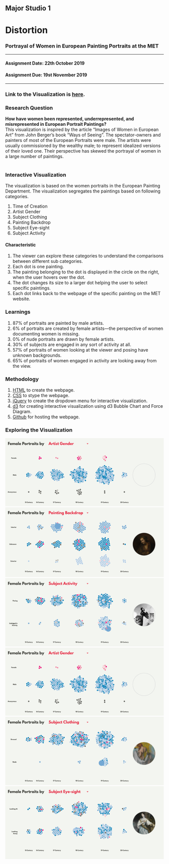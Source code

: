 ## Major Studio 1
# Distortion
### Portrayal of Women in European Painting Portraits at the MET
---------------------------------------------------
#### Assignment Date: 22th October 2019<br/>
#### Assignment Due: 19st November 2019 <br/>
-----------------------------------------------------

### Link to the Visualization is [here](https://salonieshah.github.io/Major-Studio-1/3.Interactive/). </br>
### Research Question </br>
<b> How have women been represented, underrepresented, and misrepresented in European Portrait Paintings? </b> </br>
This visualization is inspired by the article “Images of Women in European Art” from John Berger’s book “Ways of Seeing”. The spectator-owners and painters of most of the European Portraits were male. The artists were usually commissioned by the wealthy male; to represent idealized versions of their loved one. Their perspective has skewed the portrayal of women in a large number of paintings. </br> </br>

### Interactive Visualization </br>
The visualization is based on the women portraits in the European Painting Department. The visualization segregates the paintings based on following categories. 
1. Time of Creation </br>
2. Artist Gender </br>
3. Subject Clothing </br>
4. Painting Backdrop </br>
5. Subject Eye-sight </br>
6. Subject Activity </br>

#### Characteristic </br>
1. The viewer can explore these categories to understand the comparisons between different sub categories. </br>
2. Each dot is one painting. </br>
3. The painting belonging to the dot is displayed in the circle on the right, when the user hovers over the dot.</br>
4. The dot changes its size to a larger dot helping the user to select specific paintings.</br>
5. Each dot links back to the webpage of the specific painting on the MET website. </br>

### Learnings </br>
1. 87% of portraits are painted by male artists.</br>
2. 6% of portraits are created by female artists—the perspective of women documenting women is missing.</br>
3. 0% of nude portraits are drawn by female artists.</br>
4. 30% of subjects are engaged in any sort of activity at all.</br>
5. 57% of portraits of women looking at the viewer and posing have unknown backgrounds.</br>
6. 65% of portraits of women engaged in activity are looking away from the view.</br>

### Methodology </br>
1. [HTML](https://github.com/salonieshah/Major-Studio-1/blob/master/3.Interactive/index.html) to create the webpage. </br> 
2. [CSS](https://github.com/salonieshah/Major-Studio-1/blob/master/3.Interactive/styles/styles.css) to stype the webpage. </br>
3. [jQuery](https://github.com/salonieshah/Major-Studio-1/blob/master/3.Interactive/interactive_1.js) to create the dropdown menu for interactive visualization. </br>
4. [d3](https://github.com/salonieshah/Major-Studio-1/blob/master/3.Interactive/interactive.js) for creating interactive visualization using d3 Bubble Chart and Force Diagram. </br>
5. [Github](https://github.com/salonieshah/Major-Studio-1/tree/master/3.Interactive) for hosting the webpage. </br>

### Exploring the Visualization </br>
![image](https://github.com/salonieshah/Major-Studio-1/blob/master/3.Distortion/images/visualization/artist_gender.JPG)
![image](https://github.com/salonieshah/Major-Studio-1/blob/master/3.Distortion/images/visualization/painting_backdrop.JPG)
![image](https://github.com/salonieshah/Major-Studio-1/blob/master/3.Distortion/images/visualization/subject_activity.JPG)
![image](https://github.com/salonieshah/Major-Studio-1/blob/master/3.Distortion/images/visualization/artist_gender.JPG)
![image](https://github.com/salonieshah/Major-Studio-1/blob/master/3.Distortion/images/visualization/subject_clothing.jpg)
![image](https://github.com/salonieshah/Major-Studio-1/blob/master/3.Distortion/images/visualization/subject_eyesight.JPG)
</br>
